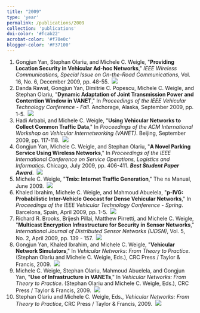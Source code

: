 ```yaml
---
title: "2009"
type: 'year'
permalink: /publications/2009
collection: 'publications'
doi-color: '#fcab22'
acrobat-color: '#f70e0c'
blogger-color: '#F37100'
---
```

1. Gongjun Yan, Stephan Olariu, and Michele C. Weigle, "**Providing Location Security in Vehicular Ad-hoc Networks**," *IEEE Wireless Communications, Special Issue on On-the-Road Communications*, Vol. 16, No. 6, December 2009, pp. 48-55. <a href='http://dx.doi.org/10.1109/MWC.2009.5361178' target='_blank'><i class='ai ai-fw ai-doi' style='color: {{ page.doi-color }}'></i></a> <a href='http://www.cs.odu.edu/~mweigle/papers/yan-ieeewc09-preprint.pdf' target='_blank'><i class='fas fa-solid fa-file-pdf' style='color: {{ page.acrobat-color }}'></i></a> &nbsp;<a href='/publications/bibtex#yan-wcm-otrc09' target='_blank' class='btn btn--mcwbibtex'><img src='../images/BibTeX_logo-16px-high.png'/></a>
1. Danda Rawat, Gongjun Yan, Dimitrie C. Popescu, Michele C. Weigle, and Stephan Olariu, "**Dynamic Adaptation of Joint Transmission Power and Contention Window in VANET**," In *Proceedings of the IEEE Vehicular Technology Conference - Fall*. Anchorage, Alaska, September 2009, pp. 1-5. <a href='http://dx.doi.org/10.1109/VETECF.2009.5378793' target='_blank'><i class='ai ai-fw ai-doi' style='color: {{ page.doi-color }}'></i></a> <a href='http://www.cs.odu.edu/~mweigle/papers/rawat-vtc09.pdf' target='_blank'><i class='fas fa-solid fa-file-pdf' style='color: {{ page.acrobat-color }}'></i></a> &nbsp;<a href='/publications/bibtex#rawat-vtc09' target='_blank' class='btn btn--mcwbibtex'><img src='../images/BibTeX_logo-16px-high.png'/></a>
1. Hadi Arbabi, and Michele C. Weigle, "**Using Vehicular Networks to Collect Common Traffic Data**," In *Proceedings of the ACM International Workshop on Vehicular Internetworking (VANET)*. Beijing, September 2009, pp. 117-118. <a href='http://doi.acm.org/10.1145/1614269.1614289' target='_blank'><i class='ai ai-fw ai-doi' style='color: {{ page.doi-color }}'></i></a> <a href='http://www.cs.odu.edu/~mweigle/papers/arbabi-vanet09.pdf' target='_blank'><i class='fas fa-solid fa-file-pdf' style='color: {{ page.acrobat-color }}'></i></a> &nbsp;<a href='/publications/bibtex#arbabi-vanet09' target='_blank' class='btn btn--mcwbibtex'><img src='../images/BibTeX_logo-16px-high.png'/></a>
1. Gongjun Yan, Michele C. Weigle, and Stephan Olariu, "**A Novel Parking Service Using Wireless Networks**," In *Proceedings of the IEEE International Conference on Service Operations, Logistics and Informatics*. Chicago, July 2009, pp. 406-411. ***Best Student Paper Award***.  <a href='http://dx.doi.org/10.1109/SOLI.2009.5203967' target='_blank'><i class='ai ai-fw ai-doi' style='color: {{ page.doi-color }}'></i></a> <a href='http://www.cs.odu.edu/~mweigle/papers/yan-soli09.pdf' target='_blank'><i class='fas fa-solid fa-file-pdf' style='color: {{ page.acrobat-color }}'></i></a> &nbsp;<a href='/publications/bibtex#yan-soli09' target='_blank' class='btn btn--mcwbibtex'><img src='../images/BibTeX_logo-16px-high.png'/></a>
1. Michele C. Weigle, "**Tmix: Internet Traffic Generation**," The ns Manual, June 2009. <a href='http://www.cs.odu.edu/~mweigle/papers/tmix-nsdoc.pdf' target='_blank'><i class='fas fa-solid fa-file-pdf' style='color: {{ page.acrobat-color }}'></i></a> &nbsp;<a href='/publications/bibtex#tmix-docs' target='_blank' class='btn btn--mcwbibtex'><img src='../images/BibTeX_logo-16px-high.png'/></a>
1. Khaled Ibrahim, Michele C. Weigle, and Mahmoud Abuelela, "**p-IVG: Probabilistic Inter-Vehicle Geocast for Dense Vehicular Networks**," In *Proceedings of the IEEE Vehicular Technology Conference - Spring*. Barcelona, Spain, April 2009, pp. 1-5. <a href='http://dx.doi.org/10.1109/VETECS.2009.5073804' target='_blank'><i class='ai ai-fw ai-doi' style='color: {{ page.doi-color }}'></i></a> <a href='http://www.cs.odu.edu/~mweigle/papers/ibrahim-vtc09spr.pdf' target='_blank'><i class='fas fa-solid fa-file-pdf' style='color: {{ page.acrobat-color }}'></i></a> &nbsp;<a href='/publications/bibtex#ibrahim-vtc09' target='_blank' class='btn btn--mcwbibtex'><img src='../images/BibTeX_logo-16px-high.png'/></a>
1. Richard R. Brooks, Brijesh Pillai, Matthew Pirretti, and Michele C. Weigle, "**Multicast Encryption Infrastructure for Security in Sensor Networks**," *International Journal of Distributed Sensor Networks (IJDSN)*, Vol. 5, No. 2, April 2009, pp. 139 - 157. <a href='http://dx.doi.org/10.1080/15501320601062114' target='_blank'><i class='ai ai-fw ai-doi' style='color: {{ page.doi-color }}'></i></a> &nbsp;<a href='/publications/bibtex#brooks-ijdsn09' target='_blank' class='btn btn--mcwbibtex'><img src='../images/BibTeX_logo-16px-high.png'/></a>
1. Gongjun Yan, Khaled Ibrahim, and Michele C. Weigle, "**Vehicular Network Simulators**," In *Vehicular Networks: From Theory to Practice*. (Stephan Olariu and Michele C. Weigle, Eds.), CRC Press / Taylor & Francis, 2009. &nbsp;<a href='/publications/bibtex#sim-vanet-book' target='_blank' class='btn btn--mcwbibtex'><img src='../images/BibTeX_logo-16px-high.png'/></a>
1. Michele C. Weigle, Stephan Olariu, Mahmoud Abuelela, and Gongjun Yan, "**Use of Infrastructure in VANETs**," In *Vehicular Networks: From Theory to Practice*. (Stephan Olariu and Michele C. Weigle, Eds.), CRC Press / Taylor & Francis, 2009. &nbsp;<a href='/publications/bibtex#infrastructure-vanet-book' target='_blank' class='btn btn--mcwbibtex'><img src='../images/BibTeX_logo-16px-high.png'/></a>
1. Stephan Olariu and Michele C. Weigle, Eds., *Vehicular Networks: From Theory to Practice*, CRC Press / Taylor & Francis, 2009. <a href='https://dx.doi.org/10.1201/9781420085891' target='_blank'><i class='ai ai-fw ai-doi' style='color: {{ page.doi-color }}'></i></a> &nbsp;<a href='/publications/bibtex#vanet-book' target='_blank' class='btn btn--mcwbibtex'><img src='../images/BibTeX_logo-16px-high.png'/></a>
